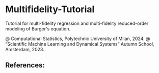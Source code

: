 # Multifidelity-Tutorial
Tutorial for multi-fidelity regression and multi-fidelity reduced-order modeling of Burger's equation.

@ Computational Statistics, Polytechnic University of Milan, 2024.
@ “Scientific Machine Learning and Dynamical Systems” Autumn School, Amsterdam, 2023.

## References: 

